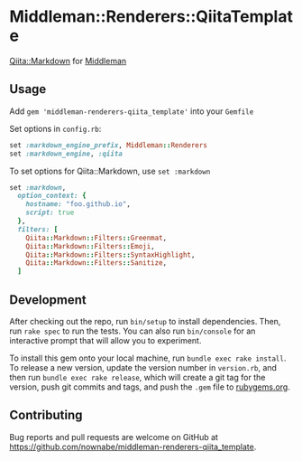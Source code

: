 # Middleman::Renderers::QiitaTemplate

[Qiita::Markdown](https://github.com/increments/qiita-markdown) for [Middleman](https://middlemanapp.com/)

## Usage
Add `gem 'middleman-renderers-qiita_template'` into your `Gemfile`

Set options in `config.rb`:

```rb
set :markdown_engine_prefix, Middleman::Renderers
set :markdown_engine, :qiita
```

To set options for Qiita::Markdown, use `set :markdown`

```rb
set :markdown,
  option_context: {
    hostname: "foo.github.io",
    script: true
  },
  filters: [
    Qiita::Markdown::Filters::Greenmat,
    Qiita::Markdown::Filters::Emoji,
    Qiita::Markdown::Filters::SyntaxHighlight,
    Qiita::Markdown::Filters::Sanitize,
  ]
```

## Development

After checking out the repo, run `bin/setup` to install dependencies. Then, run `rake spec` to run the tests. You can also run `bin/console` for an interactive prompt that will allow you to experiment.

To install this gem onto your local machine, run `bundle exec rake install`. To release a new version, update the version number in `version.rb`, and then run `bundle exec rake release`, which will create a git tag for the version, push git commits and tags, and push the `.gem` file to [rubygems.org](https://rubygems.org).

## Contributing

Bug reports and pull requests are welcome on GitHub at https://github.com/nownabe/middleman-renderers-qiita_template.
